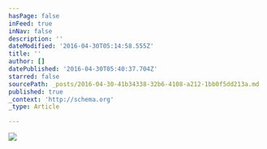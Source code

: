 ```yaml
---
hasPage: false
inFeed: true
inNav: false
description: ''
dateModified: '2016-04-30T05:14:58.555Z'
title: ''
author: []
datePublished: '2016-04-30T05:40:37.704Z'
starred: false
sourcePath: _posts/2016-04-30-41b34338-32b6-4108-a212-1bb0f5dd213a.md
published: true
_context: 'http://schema.org'
_type: Article

---
```

![](https://the-grid-user-content.s3-us-west-2.amazonaws.com/5a4c7fc6-2dbd-49d3-8206-4238c86024ad.jpg)